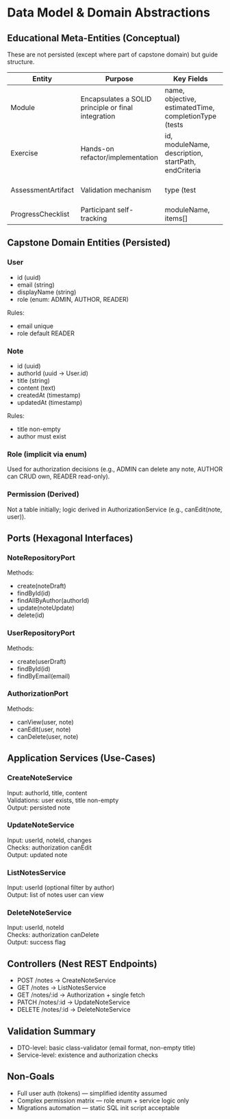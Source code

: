 # Data Model & Domain Abstractions

## Educational Meta-Entities (Conceptual)
These are not persisted (except where part of capstone domain) but guide structure.

| Entity | Purpose | Key Fields | Notes |
|--------|---------|-----------|-------|
| Module | Encapsulates a SOLID principle or final integration | name, objective, estimatedTime, completionType (tests|rubric) | Directory in `modules/` or `final-integration/` |
| Exercise | Hands-on refactor/implementation | id, moduleName, description, startPath, endCriteria | Each module >=1 |
| AssessmentArtifact | Validation mechanism | type (test|rubric), targetModule, criteria[] | Tests live in `tests/`; rubrics markdown |
| ProgressChecklist | Participant self-tracking | moduleName, items[] | Not persisted programmatically |

## Capstone Domain Entities (Persisted)

### User
- id (uuid)
- email (string)
- displayName (string)
- role (enum: ADMIN, AUTHOR, READER)

Rules:
- email unique
- role default READER

### Note
- id (uuid)
- authorId (uuid → User.id)
- title (string)
- content (text)
- createdAt (timestamp)
- updatedAt (timestamp)

Rules:
- title non-empty
- author must exist

### Role (implicit via enum)
Used for authorization decisions (e.g., ADMIN can delete any note, AUTHOR can CRUD own, READER read-only).

### Permission (Derived)
Not a table initially; logic derived in AuthorizationService (e.g., canEdit(note, user)).

## Ports (Hexagonal Interfaces)

### NoteRepositoryPort
Methods:
- create(noteDraft)
- findById(id)
- findAllByAuthor(authorId)
- update(noteUpdate)
- delete(id)

### UserRepositoryPort
Methods:
- create(userDraft)
- findById(id)
- findByEmail(email)

### AuthorizationPort
Methods:
- canView(user, note)
- canEdit(user, note)
- canDelete(user, note)

## Application Services (Use-Cases)

### CreateNoteService
Input: authorId, title, content  
Validations: user exists, title non-empty  
Output: persisted note

### UpdateNoteService
Input: userId, noteId, changes  
Checks: authorization canEdit  
Output: updated note

### ListNotesService
Input: userId (optional filter by author)  
Output: list of notes user can view

### DeleteNoteService
Input: userId, noteId  
Checks: authorization canDelete  
Output: success flag

## Controllers (Nest REST Endpoints)
- POST /notes → CreateNoteService
- GET /notes → ListNotesService
- GET /notes/:id → Authorization + single fetch
- PATCH /notes/:id → UpdateNoteService
- DELETE /notes/:id → DeleteNoteService

## Validation Summary
- DTO-level: basic class-validator (email format, non-empty title)
- Service-level: existence and authorization checks

## Non-Goals
- Full user auth (tokens) — simplified identity assumed
- Complex permission matrix — role enum + service logic only
- Migrations automation — static SQL init script acceptable
